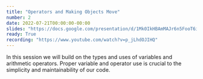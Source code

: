 ```yaml
---
title: "Operators and Making Objects Move"
number: 2
date: 2022-07-21T00:00:00-00:00
slides: "https://docs.google.com/presentation/d/1Mk0IkHBAmMAJr6n5FooT6iWQFacbm6E1/edit?usp=sharing&ouid=110952545234622930027&rtpof=true&sd=true"
ready: True
recording: "https://www.youtube.com/watch?v=p_jLhdOJIHQ"
---
```


In this session we will build on the types and uses of variables and arithmetic operators. Proper variable and operator use is crucial to the simplicity and maintainability of our code.
